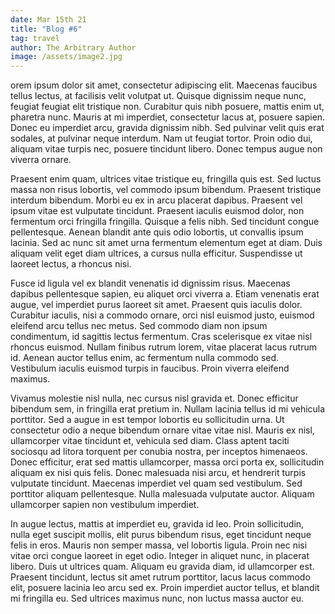```yaml
---
date: Mar 15th 21
title: "Blog #6"
tag: travel
author: The Arbitrary Author
image: /assets/image2.jpg
---
```

orem ipsum dolor sit amet, consectetur adipiscing elit. Maecenas faucibus tellus lectus, at facilisis velit volutpat ut. Quisque dignissim neque nunc, feugiat feugiat elit tristique non. Curabitur quis nibh posuere, mattis enim ut, pharetra nunc. Mauris at mi imperdiet, consectetur lacus at, posuere sapien. Donec eu imperdiet arcu, gravida dignissim nibh. Sed pulvinar velit quis erat sodales, at pulvinar neque interdum. Nam ut feugiat tortor. Proin odio dui, aliquam vitae turpis nec, posuere tincidunt libero. Donec tempus augue non viverra ornare.

Praesent enim quam, ultrices vitae tristique eu, fringilla quis est. Sed luctus massa non risus lobortis, vel commodo ipsum bibendum. Praesent tristique interdum bibendum. Morbi eu ex in arcu placerat dapibus. Praesent vel ipsum vitae est vulputate tincidunt. Praesent iaculis euismod dolor, non fermentum orci fringilla fringilla. Quisque a felis nibh. Sed tincidunt congue pellentesque. Aenean blandit ante quis odio lobortis, ut convallis ipsum lacinia. Sed ac nunc sit amet urna fermentum elementum eget at diam. Duis aliquam velit eget diam ultrices, a cursus nulla efficitur. Suspendisse ut laoreet lectus, a rhoncus nisi.

Fusce id ligula vel ex blandit venenatis id dignissim risus. Maecenas dapibus pellentesque sapien, eu aliquet orci viverra a. Etiam venenatis erat augue, vel imperdiet purus laoreet sit amet. Praesent quis iaculis dolor. Curabitur iaculis, nisi a commodo ornare, orci nisl euismod justo, euismod eleifend arcu tellus nec metus. Sed commodo diam non ipsum condimentum, id sagittis lectus fermentum. Cras scelerisque ex vitae nisl rhoncus euismod. Nullam finibus rutrum lorem, vitae placerat lacus rutrum id. Aenean auctor tellus enim, ac fermentum nulla commodo sed. Vestibulum iaculis euismod turpis in faucibus. Proin viverra eleifend maximus.

Vivamus molestie nisl nulla, nec cursus nisl gravida et. Donec efficitur bibendum sem, in fringilla erat pretium in. Nullam lacinia tellus id mi vehicula porttitor. Sed a augue in est tempor lobortis eu sollicitudin urna. Ut consectetur odio a neque bibendum ornare vitae vitae nisl. Mauris ex nisl, ullamcorper vitae tincidunt et, vehicula sed diam. Class aptent taciti sociosqu ad litora torquent per conubia nostra, per inceptos himenaeos. Donec efficitur, erat sed mattis ullamcorper, massa orci porta ex, sollicitudin aliquam ex nisi quis felis. Donec malesuada nisi arcu, et hendrerit turpis vulputate tincidunt. Maecenas imperdiet vel quam sed vestibulum. Sed porttitor aliquam pellentesque. Nulla malesuada vulputate auctor. Aliquam ullamcorper sapien non vestibulum imperdiet.

In augue lectus, mattis at imperdiet eu, gravida id leo. Proin sollicitudin, nulla eget suscipit mollis, elit purus bibendum risus, eget tincidunt neque felis in eros. Mauris non semper massa, vel lobortis ligula. Proin nec nisi vitae orci congue laoreet in eget odio. Integer in aliquet nunc, in placerat libero. Duis ut ultrices quam. Aliquam eu gravida diam, id ullamcorper est. Praesent tincidunt, lectus sit amet rutrum porttitor, lacus lacus commodo elit, posuere lacinia leo arcu sed ex. Proin imperdiet auctor tellus, et blandit mi fringilla eu. Sed ultrices maximus nunc, non luctus massa auctor eu.